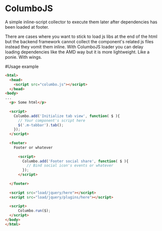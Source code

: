 ColumboJS
=========

A simple inline-script collector to execute them later after dependencies has been loaded at footer.

There are cases where you want to stick to load js libs at the end of the html but the backend framework cannot collect the component's related js files instead they vomit them inline.
With ColumboJS loader you can delay loading dependencies like the AMD way but it is more lightweight. Like a ponie. With wings.

#Usage example

```html
<html>
  <head>
    <script src="columbo.js"></script>
  </head>
<body>
...
  <p> Some html</p>
  
  <script>
    Columbo.add('Initialize tab view', function( $ ){  
      // Your component's script here
      $('.m-tabbar').tab();  
    });
  </script>
  
  <footer>
    Footer or whatever
    
      <script>
        Columbo.add('Footer social share', function( $ ){  
          // Bind social icon's events or whatever
        });
      </script>
    
  </footer>
  
  <script src="load/jquery/here"></script>
  <script src="load/jquery/plugins/here"></script>
  
  <script>
      Columbo.run($);
  </script>
</body>
</html>

```
